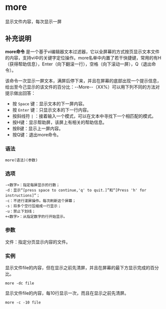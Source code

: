 #  more

显示文件内容，每次显示一屏

##  补充说明

**more命令**
是一个基于vi编辑器文本过滤器，它以全屏幕的方式按页显示文本文件的内容，支持vi中的关键字定位操作。more名单中内置了若干快捷键，常用的有H（获得帮助信息），Enter（向下翻滚一行），空格（向下滚动一屏），Q（退出命令）。

该命令一次显示一屏文本，满屏后停下来，并且在屏幕的底部出现一个提示信息，给出至今己显示的该文件的百分比：--More--（XX%）可以用下列不同的方法对提示做出回答：

  * 按 ` Space ` 键：显示文本的下一屏内容。 
  * 按 ` Enter ` 键：只显示文本的下一行内容。 
  * 按斜线符 ` | ` ：接着输入一个模式，可以在文本中寻找下一个相匹配的模式。 
  * 按H键：显示帮助屏，该屏上有相关的帮助信息。 
  * 按B键：显示上一屏内容。 
  * 按Q键：退出more命令。 

###  语法

    
    
    more(语法)(参数)
    

###  选项

    
    
    -<数字>：指定每屏显示的行数；
    -d：显示“[press space to continue,'q' to quit.]”和“[Press 'h' for instructions]”；
    -c：不进行滚屏操作。每次刷新这个屏幕；
    -s：将多个空行压缩成一行显示；
    -u：禁止下划线；
    +<数字>：从指定数字的行开始显示。
    

###  参数

文件：指定分页显示内容的文件。

###  实例

显示文件file的内容，但在显示之前先清屏，并且在屏幕的最下方显示完成的百分比。

    
    
    more -dc file
    

显示文件file的内容，每10行显示一次，而且在显示之前先清屏。

    
    
    more -c -10 file
    

